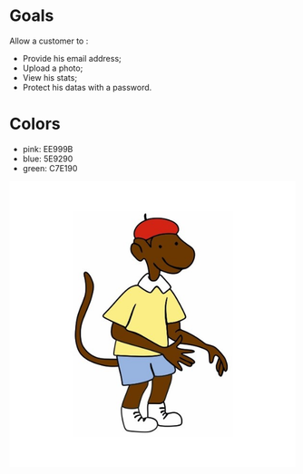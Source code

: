 # Goals
Allow a customer to :
- Provide his email address;
- Upload a photo;
- View his stats;
- Protect his datas with a password.

# Colors
- pink: EE999B
- blue: 5E9290
- green: C7E190

![Zephir](https://github.com/babar-dev/zephir/blob/master/public/modules/core/img/zephir.jpg)
